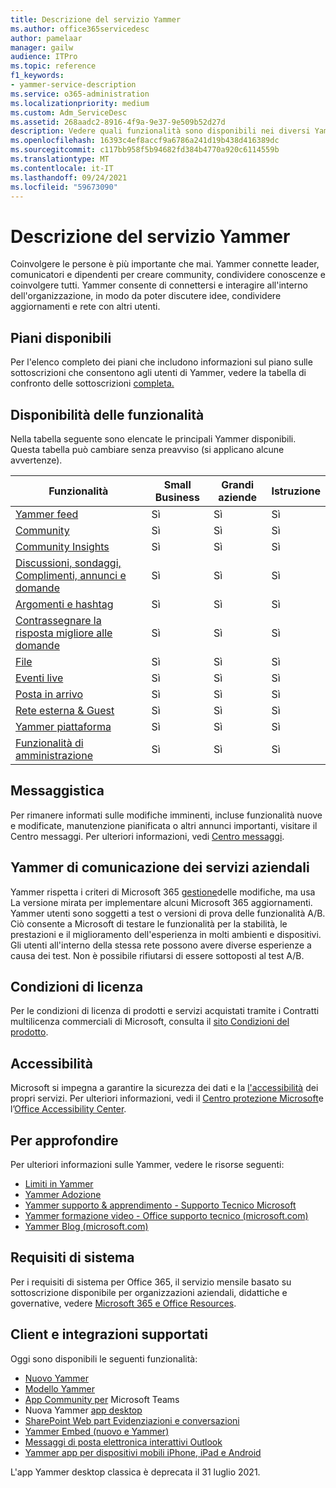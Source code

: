 ```yaml
---
title: Descrizione del servizio Yammer
ms.author: office365servicedesc
author: pamelaar
manager: gailw
audience: ITPro
ms.topic: reference
f1_keywords:
- yammer-service-description
ms.service: o365-administration
ms.localizationpriority: medium
ms.custom: Adm_ServiceDesc
ms.assetid: 268aadc2-8916-4f9a-9e37-9e509b52d27d
description: Vedere quali funzionalità sono disponibili nei diversi Yammer piani.
ms.openlocfilehash: 16393c4ef8accf9a6786a241d19b438d416389dc
ms.sourcegitcommit: c117bb958f5b94682fd384b4770a920c6114559b
ms.translationtype: MT
ms.contentlocale: it-IT
ms.lasthandoff: 09/24/2021
ms.locfileid: "59673090"
---
```

# <a name="yammer-service-description"></a>Descrizione del servizio Yammer

Coinvolgere le persone è più importante che mai. Yammer connette leader, comunicatori e dipendenti per creare community, condividere conoscenze e coinvolgere tutti. Yammer consente di connettersi e interagire all'interno dell'organizzazione, in modo da poter discutere idee, condividere aggiornamenti e rete con altri utenti.
  
## <a name="available-plans"></a>Piani disponibili
  
Per l'elenco completo dei piani che includono informazioni sul piano sulle sottoscrizioni che consentono agli utenti di Yammer, vedere la tabella di confronto delle sottoscrizioni [completa.](https://go.microsoft.com/fwlink/?linkid=2139145)
  
## <a name="feature-availability"></a>Disponibilità delle funzionalità

Nella tabella seguente sono elencate le principali Yammer disponibili. Questa tabella può cambiare senza preavviso (si applicano alcune avvertenze).

| Funzionalità  | Small Business | Grandi aziende | Istruzione |
|---------|---------|---------|---------|
|[Yammer feed](https://support.microsoft.com/office/what-s-in-the-yammer-home-and-discovery-feeds-faaadbe1-4e57-4f17-89f1-e546509fba47) | Sì     | Sì     | Sì     |
|[Community](https://support.microsoft.com/office/manage-communities-33f252f7-6241-40e1-8f42-ce1b635176fb) | Sì     | Sì     | Sì     |
|[Community Insights](https://support.microsoft.com/office/view-community-insights-in-yammer-48bc648e-b567-49d7-b2b5-5fea23777c46) | Sì     | Sì     | Sì     |
|[Discussioni, sondaggi, Complimenti, annunci e domande](https://support.microsoft.com/office/create-polls-praise-announcements-and-questions-in-yammer-4b30c7e0-f915-4c69-9582-ccbbd09a516b) | Sì     | Sì     | Sì     |
|[Argomenti e hashtag](https://support.microsoft.com/office/use-topics-and-hashtags-in-yammer-98c0a0bb-aad0-45d3-88f1-4f6d12bb1772) | Sì     | Sì     | Sì     |
|[Contrassegnare la risposta migliore alle domande](https://support.microsoft.com/office/use-questions-and-answers-in-a-yammer-community-a4f1b722-d1bf-42be-a592-7288c7c0b895) | Sì     | Sì     | Sì     |
|[File](https://support.microsoft.com/office/attach-a-file-or-image-to-a-yammer-conversation-8d2d17f7-8f37-4535-961e-518d751be7e8) | Sì     | Sì     | Sì     |
|[Eventi live](https://support.microsoft.com/office/organize-a-live-event-in-yammer-8853cbd0-d3e2-4888-b8c3-6f3df288dec9) | Sì     | Sì     | Sì     |
|[Posta in arrivo](https://support.microsoft.com/office/manage-your-yammer-inbox-f1656c47-7043-40f5-970c-3e66ed7a70f1) | Sì     | Sì     | Sì     |
|[Rete esterna & Guest](/yammer/work-with-external-users/collaborate-guests-external-yammer-community) | Sì     | Sì     | Sì     |
|[Yammer piattaforma](https://developer.microsoft.com/yammer) | Sì     | Sì     | Sì     |
|[Funzionalità di amministrazione](/yammer/) | Sì     | Sì     | Sì     |

## <a name="messaging"></a>Messaggistica

Per rimanere informati sulle modifiche imminenti, incluse funzionalità nuove e modificate, manutenzione pianificata o altri annunci importanti, visitare il Centro messaggi. Per ulteriori informazioni, vedi [Centro messaggi](/microsoft-365/admin/manage/message-center).

## <a name="yammer-enterprise-service-communications-policy"></a>Yammer di comunicazione dei servizi aziendali

Yammer rispetta i criteri di Microsoft 365 [gestione](https://aka.ms/ManageChange)delle modifiche, ma usa La versione mirata per implementare alcuni Microsoft 365 aggiornamenti. Yammer utenti sono soggetti a test o versioni di prova delle funzionalità A/B. Ciò consente a Microsoft di testare le funzionalità per la stabilità, le prestazioni e il miglioramento dell'esperienza in molti ambienti e dispositivi. Gli utenti all'interno della stessa rete possono avere diverse esperienze a causa dei test. Non è possibile rifiutarsi di essere sottoposti al test A/B.

## <a name="licensing-terms"></a>Condizioni di licenza

Per le condizioni di licenza di prodotti e servizi acquistati tramite i Contratti multilicenza commerciali di Microsoft, consulta il [sito Condizioni del prodotto](https://www.microsoft.com/licensing/terms/).

## <a name="accessibility"></a>Accessibilità

Microsoft si impegna a garantire la sicurezza dei dati e la [l'accessibilità](https://www.microsoft.com/trust-center/compliance/accessibility) dei propri servizi. Per ulteriori informazioni, vedi il [Centro protezione Microsoft](https://www.microsoft.com/trust-center)e l’[Office Accessibility Center](https://support.office.com/article/ecab0fcf-d143-4fe8-a2ff-6cd596bddc6d).

## <a name="learn-more"></a>Per approfondire

Per ulteriori informazioni sulle Yammer, vedere le risorse seguenti:

- [Limiti in Yammer](/office365/servicedescriptions/yammer-service-description/yammer-limits)
- [Yammer Adozione](https://adoption.microsoft.com/yammer/)
- [Yammer supporto & apprendimento - Supporto Tecnico Microsoft](https://support.microsoft.com/yammer)
- [Yammer formazione video - Office supporto tecnico (microsoft.com)](https://support.microsoft.com/office/yammer-video-training-2c0ce4c6-0a99-466f-bf1b-cbe7ffa9779a)
- [Yammer Blog (microsoft.com)](https://techcommunity.microsoft.com/t5/yammer-blog/bg-p/YammerBlog)

## <a name="system-requirements"></a>Requisiti di sistema

Per i requisiti di sistema per Office 365, il servizio mensile basato su sottoscrizione disponibile per organizzazioni aziendali, didattiche e governative, vedere [Microsoft 365 e Office Resources](https://products.office.com/office-system-requirements/#Office365forBEG).

## <a name="supported-clients-and-integrations"></a>Client e integrazioni supportati

Oggi sono disponibili le seguenti funzionalità:

- [Nuovo Yammer](https://support.microsoft.com/office/welcome-to-new-yammer-8c749c30-2d17-4153-a3cc-37a70f254681)
- [Modello Yammer](https://support.microsoft.com/office/welcome-to-classic-yammer-02ac514e-cf1d-4060-9cde-6038ca812ede)
- [App Community per](https://support.microsoft.com/office/use-the-yammer-communities-app-for-microsoft-teams-930c86f1-e1e2-4e45-a66a-ce8faca71a21) Microsoft Teams
- Nuova Yammer [app desktop](https://support.microsoft.com/office/install-the-new-yammer-desktop-app-66ccb412-ca1d-4e43-872c-9705abf11b1b)
- [SharePoint Web part Evidenziazioni e conversazioni](https://support.microsoft.com/office/use-a-yammer-web-part-in-sharepoint-online-a53cfa0c-3d09-42c8-a286-1038a81c59da)
- [Yammer Embed (nuovo e Yammer)](https://developer.yammer.com/docs/new-embed-feed)
- [Messaggi di posta elettronica interattivi Outlook](https://support.microsoft.com/office/work-with-yammer-from-outlook-fd695485-225b-410f-b24a-17f971b46b25)
- [Yammer app per dispositivi mobili iPhone, iPad e Android](https://support.microsoft.com/office/set-up-new-yammer-on-your-mobile-phone-e52e65ad-14fa-4db9-b8f7-80fe3f6e25a7)

L'app Yammer desktop classica è deprecata il 31 luglio 2021.
